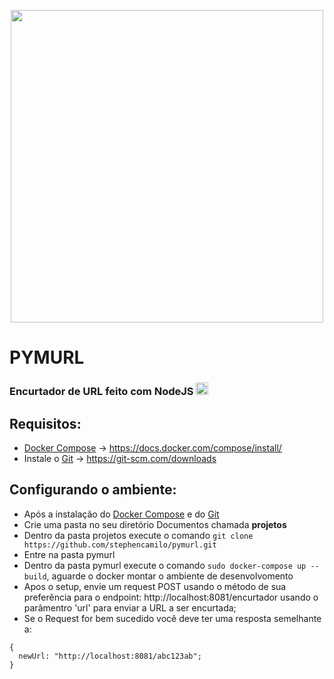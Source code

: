 <p  align="center"><img src="https://66.media.tumblr.com/937df53aafcda07b51ef1903baddc178/tumblr_p3i11hSOrF1vzfdyzo1_1280.jpg" width="500"></p>

# PYMURL

### Encurtador de URL feito com NodeJS <img src="https://avatars3.githubusercontent.com/u/619543?s=460&u=6f261db6b295f29d08cfa9bbade15e9c94e9feb2&v=4" width="20">

## Requisitos:
- [Docker Compose](https://docs.docker.com/compose/install/) -> https://docs.docker.com/compose/install/
- Instale o [Git](https://git-scm.com/downloads) -> https://git-scm.com/downloads

## Configurando o ambiente: 
- Após a instalação do [Docker Compose](https://docs.docker.com/compose/install/) e do [Git](https://git-scm.com/downloads)
- Crie uma pasta no seu diretório Documentos chamada **projetos**
- Dentro da pasta projetos execute o comando `git clone https://github.com/stephencamilo/pymurl.git`
- Entre na pasta pymurl
- Dentro da pasta pymurl execute o comando `sudo docker-compose up --build`, aguarde o docker montar o ambiente de desenvolvomento
- Apos o setup, envie um request POST usando o método de sua preferência para o endpoint: http://localhost:8081/encurtador usando o parâmentro 'url' para enviar a URL a ser encurtada;
- Se o Request for bem sucedido você deve ter uma resposta semelhante a:
```
{
  newUrl: "http://localhost:8081/abc123ab";
}
```
  

